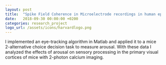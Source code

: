 ```yaml
---
layout: post
title:  "Spike Field Coherence in Microelectrode recordings in human epilepsy patients engaged in a memory task"
date:   2018-09-30 00:00:00 +0200
categories: research_project
logo_url: /assets/icons/harvardlogo.png
---
```


I implemented an eye-tracking algorithm in Matlab and applied it to a mice 2-alternative choice decision task to measure arousal. With these data I analyzed the effects of arousal on sensory processing in the primary visual cortices of mice with 2-photon calcium imaging.